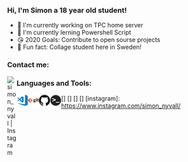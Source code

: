 ### Hi, I'm Simon a 18 year old student!

-  🔭  I'm currently working on TPC home server
-  🌱  I'm currently lerning Powershell Script
-  😘  2020 Goals: Contribute to open sourse projects
-  🥔  Fun fact: Collage student here in Sweden!



### Contact me:
<img align="left" alt="simon_nyvall | Instagram" width="22px" src="https://cdn.jsdelivr.net/npm/simple-icons@v3/icons/instagram.svg" />

### Languages and Tools:
[<img align="left" alt="Visual Studio Code" width="26px" src="https://raw.githubusercontent.com/github/explore/80688e429a7d4ef2fca1e82350fe8e3517d3494d/topics/visual-studio-code/visual-studio-code.png" />]
[<img align="left" alt="Git" width="26px" src="https://raw.githubusercontent.com/github/explore/80688e429a7d4ef2fca1e82350fe8e3517d3494d/topics/git/git.png"/>]
[<img align="left" alt="GitHub" width="26px" src="https://raw.githubusercontent.com/github/explore/78df643247d429f6cc873026c0622819ad797942/topics/github/github.png" />]
[<img align="left" alt="Terminal" width="26px" src="https://raw.githubusercontent.com/github/explore/80688e429a7d4ef2fca1e82350fe8e3517d3494d/topics/terminal/terminal.png" />]
[instagram]: https://www.instagram.com/simon_nyvall/
